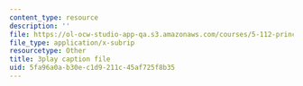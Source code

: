 ```yaml
---
content_type: resource
description: ''
file: https://ol-ocw-studio-app-qa.s3.amazonaws.com/courses/5-112-principles-of-chemical-science-fall-2005/5fa96a0ab30ec1d9211c45af725f8b35_qK6DgAM-q7U.srt
file_type: application/x-subrip
resourcetype: Other
title: 3play caption file
uid: 5fa96a0a-b30e-c1d9-211c-45af725f8b35
---
```

